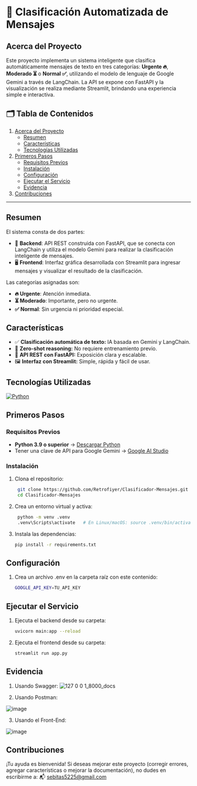 <div>
    <h1>🧠 Clasificación Automatizada de Mensajes</h1>
</div>

## Acerca del Proyecto

Este proyecto implementa un sistema inteligente que clasifica automáticamente mensajes de texto en tres categorías: **Urgente 🔥**, **Moderado ⏳** o **Normal ✅**, utilizando el modelo de lenguaje de Google Gemini a través de LangChain. La API se expone con FastAPI y la visualización se realiza mediante Streamlit, brindando una experiencia simple e interactiva.

## 🗂️ Tabla de Contenidos

<ol>
    <li>
      <a href="#acerca-del-proyecto">Acerca del Proyecto</a>
      <ul>
        <li><a href="#resumen">Resumen</a></li>
        <li><a href="#características">Características</a></li>
        <li><a href="#tecnologías-utilizadas">Tecnologías Utilizadas</a></li>
      </ul>
    </li>
    <li>
      <a href="#primeros-pasos">Primeros Pasos</a>
      <ul>
        <li><a href="#requisitos-previos">Requisitos Previos</a></li>
        <li><a href="#instalación">Instalación</a></li>
        <li><a href="#configuración">Configuración</a></li>
        <li><a href="#ejecutar-el-servicio">Ejecutar el Servicio</a></li>
        <li><a href="#evidencia">Evidencia</a></li>
      </ul>
    </li>
    <li>
      <a href="#contribuciones">Contribuciones</a>
    </li>
 </ol>

---

## Resumen

El sistema consta de dos partes:

- 🔧 **Backend**: API REST construida con FastAPI, que se conecta con LangChain y utiliza el modelo Gemini para realizar la clasificación inteligente de mensajes.
- 🖥️ **Frontend**: Interfaz gráfica desarrollada con Streamlit para ingresar mensajes y visualizar el resultado de la clasificación.

Las categorías asignadas son:
- **🔥 Urgente**: Atención inmediata.
- **⏳ Moderado**: Importante, pero no urgente.
- **✅ Normal**: Sin urgencia ni prioridad especial.


## Características

<div>
  <ul>
      <li>✅ <b>Clasificación automática de texto:</b> IA basada en Gemini y LangChain.</li>
      <li>🧠 <b>Zero-shot reasoning:</b> No requiere entrenamiento previo.</li>
      <li>📡 <b>API REST con FastAPI:</b> Exposición clara y escalable.</li>
      <li>🖼️ <b>Interfaz con Streamlit:</b> Simple, rápida y fácil de usar.</li>
  </ul>
</div>


## Tecnologías Utilizadas

[![Python][python.com]][python-url]


## Primeros Pasos

### Requisitos Previos

- **Python 3.9 o superior** → [Descargar Python](https://www.python.org/downloads/)
- Tener una clave de API para Google Gemini → [Google AI Studio](https://ai.google.dev/)



### Instalación

1. Clona el repositorio:

   ```sh
    git clone https://github.com/Retrofiyer/Clasificador-Mensajes.git
    cd Clasificador-Mensajes
   ```
2. Crea un entorno virtual y activa:

   ```sh
    python -m venv .venv
    .venv\Scripts\activate   # En Linux/macOS: source .venv/bin/activate
   ```

3. Instala las dependencias:

    ```sh
    pip install -r requirements.txt
   ```

## Configuración

1. Crea un archivo .env en la carpeta raíz con este contenido:

     ```sh
    GOOGLE_API_KEY=TU_API_KEY
   ```

## Ejecutar el Servicio

1. Ejecuta el backend desde su carpeta:

    ```sh
    uvicorn main:app --reload
   ```

2. Ejecuta el frontend desde su carpeta:

    ```sh
    streamlit run app.py
   ```

## Evidencia

1. Usando Swagger:
![127 0 0 1_8000_docs](https://github.com/user-attachments/assets/991ce6f8-a20f-449e-9d3f-547948d05b84)

2. Usando Postman:

![image](https://github.com/user-attachments/assets/a99fc085-2b36-4b19-8be2-3ac3e94e8bf0)

3. Usando el Front-End:

![image](https://github.com/user-attachments/assets/65a804e8-8fad-4e96-94f1-8d590ddf11ed)


## Contribuciones

¡Tu ayuda es bienvenida!
Si deseas mejorar este proyecto (corregir errores, agregar características o mejorar la documentación), no dudes en escribirme a: 📬 sebitas5225@gmail.com


[python.com]: https://img.shields.io/badge/Python-black?style=for-the-badge&logo=python&logoColor=white
[python-url]: https://www.python.org/

